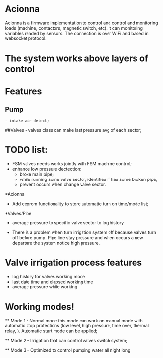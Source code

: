 # Acionna

Acionna is a firmware implementation to control and control and monitoring loads (machine, contactors, magnetic switch, etc). It can monitoring variables readed by sensors. The connection is over WiFi and based in websocket protocol.

# The system works above layers of control


# Features
## Pump
	- intake air detect;

##Valves
    - valves class can make last pressure avg of each sector;

# TODO list:
- FSM valves needs works jointly with FSM machine control;
- enhance low pressure dectection:
	- broke main pipe;
    - while running some valve sector, identifies if has some broken pipe;
    - prevent occurs when change valve sector.

*Acionna
- Add eeprom functionality to store automatic turn on time/mode list;

*Valves/Pipe
- average pressure to specific valve sector to log history

- There is a problem when turn irrigation system off because valves turn off before pump. Pipe line stay pressure and when occurs a new departure the system notice high pressure.

# Valve irrigation process features
- log history for valves working mode
- last date time and elapsed working time
- average pressure while working

# Working modes!
** Mode 1 - Normal mode
    this mode can work on manual mode with automatic stop protections (low level, high pressure, time over, thermal relay, ). Automatic start mode can be applied;

** Mode 2 - Irrigation that can control valves switch system;

** Mode 3 - Optimized to control pumping water all night long